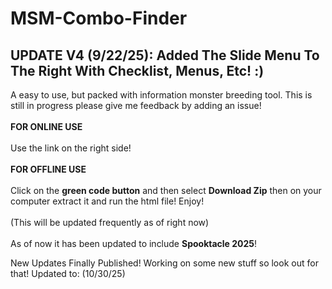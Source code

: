 # MSM-Combo-Finder
UPDATE V4 (9/22/25):
Added The Slide Menu To The Right With Checklist, Menus, Etc! :)
-------------------
A easy to use, but packed with information monster breeding tool.  This is still in progress please give me feedback by adding an issue! <br> <br>
**FOR ONLINE USE**<br><br> Use the link on the right side!<br><br>
**FOR OFFLINE USE**<br><br> Click on the **green code button** and then select **Download Zip** then on your computer extract it and run the html file! Enjoy!
<br><br>
(This will be updated frequently as of right now)
<br><br>
As of now it has been updated to include **Spooktacle 2025**! 

New Updates Finally Published! Working on some new stuff so look out for that! Updated to: (10/30/25)
